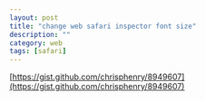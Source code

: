 ```yaml
---
layout: post
title: "change web safari inspector font size"
description: ""
category: web 
tags: [safari]
---
```


[https://gist.github.com/chrisphenry/8949607](https://gist.github.com/chrisphenry/8949607)

